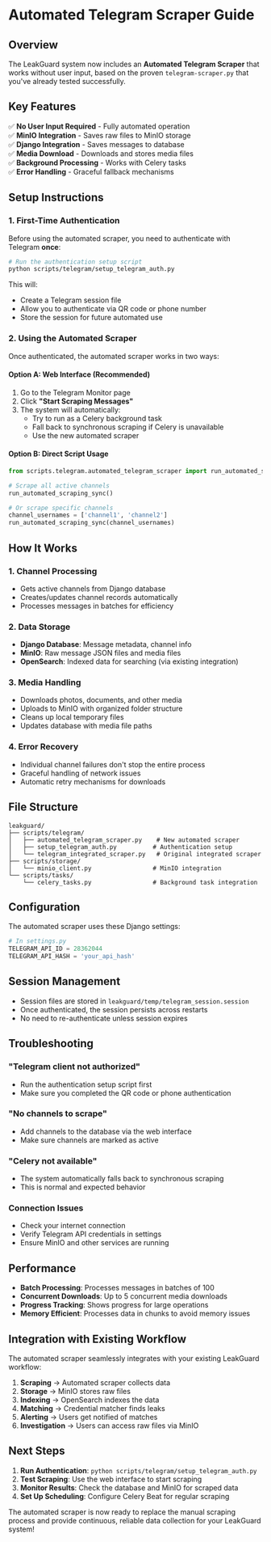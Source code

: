 # Automated Telegram Scraper Guide

## Overview

The LeakGuard system now includes an **Automated Telegram Scraper** that works without user input, based on the proven `telegram-scraper.py` that you've already tested successfully.

## Key Features

✅ **No User Input Required** - Fully automated operation  
✅ **MinIO Integration** - Saves raw files to MinIO storage  
✅ **Django Integration** - Saves messages to database  
✅ **Media Download** - Downloads and stores media files  
✅ **Background Processing** - Works with Celery tasks  
✅ **Error Handling** - Graceful fallback mechanisms  

## Setup Instructions

### 1. First-Time Authentication

Before using the automated scraper, you need to authenticate with Telegram **once**:

```bash
# Run the authentication setup script
python scripts/telegram/setup_telegram_auth.py
```

This will:
- Create a Telegram session file
- Allow you to authenticate via QR code or phone number
- Store the session for future automated use

### 2. Using the Automated Scraper

Once authenticated, the automated scraper works in two ways:

#### Option A: Web Interface (Recommended)
1. Go to the Telegram Monitor page
2. Click **"Start Scraping Messages"**
3. The system will automatically:
   - Try to run as a Celery background task
   - Fall back to synchronous scraping if Celery is unavailable
   - Use the new automated scraper

#### Option B: Direct Script Usage
```python
from scripts.telegram.automated_telegram_scraper import run_automated_scraping_sync

# Scrape all active channels
run_automated_scraping_sync()

# Or scrape specific channels
channel_usernames = ['channel1', 'channel2']
run_automated_scraping_sync(channel_usernames)
```

## How It Works

### 1. **Channel Processing**
- Gets active channels from Django database
- Creates/updates channel records automatically
- Processes messages in batches for efficiency

### 2. **Data Storage**
- **Django Database**: Message metadata, channel info
- **MinIO**: Raw message JSON files and media files
- **OpenSearch**: Indexed data for searching (via existing integration)

### 3. **Media Handling**
- Downloads photos, documents, and other media
- Uploads to MinIO with organized folder structure
- Cleans up local temporary files
- Updates database with media file paths

### 4. **Error Recovery**
- Individual channel failures don't stop the entire process
- Graceful handling of network issues
- Automatic retry mechanisms for downloads

## File Structure

```
leakguard/
├── scripts/telegram/
│   ├── automated_telegram_scraper.py    # New automated scraper
│   ├── setup_telegram_auth.py          # Authentication setup
│   └── telegram_integrated_scraper.py   # Original integrated scraper
├── scripts/storage/
│   └── minio_client.py                 # MinIO integration
└── scripts/tasks/
    └── celery_tasks.py                 # Background task integration
```

## Configuration

The automated scraper uses these Django settings:

```python
# In settings.py
TELEGRAM_API_ID = 28362044
TELEGRAM_API_HASH = 'your_api_hash'
```

## Session Management

- Session files are stored in `leakguard/temp/telegram_session.session`
- Once authenticated, the session persists across restarts
- No need to re-authenticate unless session expires

## Troubleshooting

### "Telegram client not authorized"
- Run the authentication setup script first
- Make sure you completed the QR code or phone authentication

### "No channels to scrape"
- Add channels to the database via the web interface
- Make sure channels are marked as active

### "Celery not available"
- The system automatically falls back to synchronous scraping
- This is normal and expected behavior

### Connection Issues
- Check your internet connection
- Verify Telegram API credentials in settings
- Ensure MinIO and other services are running

## Performance

- **Batch Processing**: Processes messages in batches of 100
- **Concurrent Downloads**: Up to 5 concurrent media downloads
- **Progress Tracking**: Shows progress for large operations
- **Memory Efficient**: Processes data in chunks to avoid memory issues

## Integration with Existing Workflow

The automated scraper seamlessly integrates with your existing LeakGuard workflow:

1. **Scraping** → Automated scraper collects data
2. **Storage** → MinIO stores raw files
3. **Indexing** → OpenSearch indexes the data
4. **Matching** → Credential matcher finds leaks
5. **Alerting** → Users get notified of matches
6. **Investigation** → Users can access raw files via MinIO

## Next Steps

1. **Run Authentication**: `python scripts/telegram/setup_telegram_auth.py`
2. **Test Scraping**: Use the web interface to start scraping
3. **Monitor Results**: Check the database and MinIO for scraped data
4. **Set Up Scheduling**: Configure Celery Beat for regular scraping

The automated scraper is now ready to replace the manual scraping process and provide continuous, reliable data collection for your LeakGuard system!

